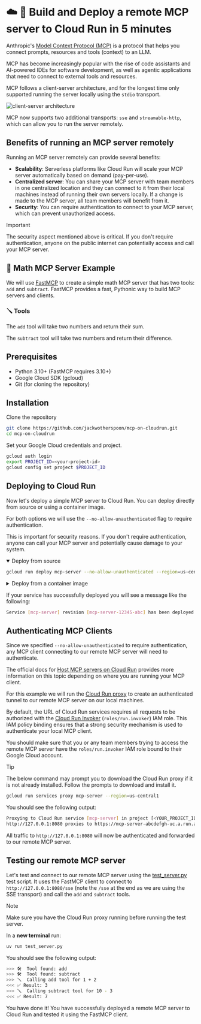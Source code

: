 # ☁️ 🚀 Build and Deploy a remote MCP server to Cloud Run in 5 minutes

Anthropic's [Model Context Protocol (MCP)](https://modelcontextprotocol.io/introduction)
is a protocol that helps you connect prompts, resources and tools (context) to an LLM.

MCP has become increasingly popular with the rise of code assistants and
AI-powered IDEs for software development, as well as agentic applications that
need to connect to external tools and resources.

MCP follows a client-server architecture, and for the longest time only
supported running the server locally using the `stdio` transport.

![client-server architecture](images/mcp-clientserver.png)

MCP now supports two additional transports: `sse` and `streamable-http`,
which can allow you to run the server remotely.

## Benefits of running an MCP server remotely

Running an MCP server remotely can provide several benefits:

- **Scalability**: Serverless platforms like Cloud Run will scale your MCP
server automatically based on demand (pay-per-use).
- **Centralized server**: You can share your MCP server with team members
in one centralized location and they can connect to it from their local
machines instead of running their own servers locally. If a change is made to
the MCP server, all team members will benefit from it.
- **Security**: You can require authentication to connect to your MCP server,
which can prevent unauthorized access.

> [!IMPORTANT]
> The security aspect mentioned above is critical. If you don't require
authentication, anyone on the public internet can potentially access and
call your MCP server.

## 🔢 Math MCP Server Example

We will use [FastMCP](https://gofastmcp.com/getting-started/welcome) to create
a simple math MCP server that has two tools: `add` and `subtract`. FastMCP
provides a fast, Pythonic way to build MCP servers and clients.

### 🪛 Tools

The `add` tool will take two numbers and return their sum.

The `subtract` tool will take two numbers and return their difference.


## Prerequisites

- Python 3.10+ (FastMCP requires 3.10+)
- Google Cloud SDK (gcloud)
- Git (for cloning the repository)

## Installation

Clone the repository

```bash
git clone https://github.com/jackwotherspoon/mcp-on-cloudrun.git
cd mcp-on-cloudrun
```

Set your Google Cloud credentials and project.

```bash
gcloud auth login
export PROJECT_ID=<your-project-id>
gcloud config set project $PROJECT_ID
```

## Deploying to Cloud Run

Now let's deploy a simple MCP server to Cloud Run. You can deploy directly from source or using a container image.

For both options we will use the `--no-allow-unauthenticated` flag to require authentication.

This is important for security reasons. If you don't require authentication, anyone can call your MCP server and potentially cause damage to your system.

<details open>
<summary>Deploy from source</summary>

```bash
gcloud run deploy mcp-server --no-allow-unauthenticated --region=us-central1 --source .
```

</details>

<details>
<summary>Deploy from a container image</summary>

Create an Artifact Registry repository to store the container image.

```bash
gcloud artifacts repositories create remote-mcp-servers \
  --repository-format=docker \
  --location=us-central1 \
  --description="Repository for remote MCP servers" \
  --project=$PROJECT_ID
```

Build the container image and push it to Artifact Registry with Cloud Build.

```bash
gcloud builds submit --region=us-central1 --tag us-central1-docker.pkg.dev/$PROJECT_ID/remote-mcp-servers/mcp-server:latest
```

Deploy the container image to Cloud Run.

```bash
gcloud run deploy mcp-server --no-allow-unauthenticated --region=us-central1 --image us-central1-docker.pkg.dev/$PROJECT_ID/remote-mcp-servers/mcp-server:latest
```

</details>

If your service has successfully deployed you will see a message like the following:

```bash
Service [mcp-server] revision [mcp-server-12345-abc] has been deployed and is serving 100 percent of traffic.
```

## Authenticating MCP Clients

Since we specified `--no-allow-unauthenticated` to require authentication, any
MCP client connecting to our remote MCP server will need to authenticate.

The official docs for [Host MCP servers on Cloud Run](https://cloud.google.com/run/docs/host-mcp-servers#authenticate_mcp_clients)
provides more information on this topic depending on where you are running your MCP client.

For this example we will run the [Cloud Run proxy](https://cloud.google.com/sdk/gcloud/reference/run/services/proxy)
to create an authenticated tunnel to our remote MCP server on our local machines.

By default, the URL of Cloud Run services requires all requests to be
authorized with the [Cloud Run Invoker](https://cloud.google.com/run/docs/securing/managing-access#invoker)
(`roles/run.invoker`) IAM role. This IAM policy binding ensures that a
strong security mechanism is used to authenticate your local MCP client.

You should make sure that you or any team members trying to access the remote
MCP server have the `roles/run.invoker` IAM role bound to their Google Cloud
account.


> [!TIP] 
> The below command may prompt you to download the Cloud Run proxy if it is
> not already installed. Follow the prompts to download and install it.

```bash
gcloud run services proxy mcp-server --region=us-central1
```

You should see the following output:

```bash
Proxying to Cloud Run service [mcp-server] in project [<YOUR_PROJECT_ID>] region [us-central1]
http://127.0.0.1:8080 proxies to https://mcp-server-abcdefgh-uc.a.run.app
```

All traffic to `http://127.0.0.1:8080` will now be authenticated and forwarded to
our remote MCP server.

## Testing our remote MCP server

Let's test and connect to our remote MCP server using the
[test_server.py](test_server.py) test script. It uses the FastMCP client to
connect to `http://127.0.0.1:8080/sse` (note the `/sse` at the end as we
are using the SSE transport) and call the `add` and `subtract` tools.

> [!NOTE]
> Make sure you have the Cloud Run proxy running before running the test server.

In a **new terminal** run:

```bash
uv run test_server.py
```

You should see the following output:

```bash
>>> 🛠️  Tool found: add
>>> 🛠️  Tool found: subtract
>>> 🪛  Calling add tool for 1 + 2
<<< ✅ Result: 3
>>> 🪛  Calling subtract tool for 10 - 3
<<< ✅ Result: 7
```

You have done it! You have successfully deployed a remote MCP server to Cloud
Run and tested it using the FastMCP client.
